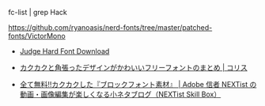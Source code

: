 fc-list | grep Hack

https://github.com/ryanoasis/nerd-fonts/tree/master/patched-fonts/VictorMono

- [Judge Hard Font Download](https://fontmeme.com/fonts/judge-hard-font/)

- [ カクカクと角張ったデザインがかわいいフリーフォントのまとめ | コリス](https://coliss.com/articles/freebies/freebies-font-square-by-designbeep.html)

- [全て無料!!カクカクした『ブロックフォント素材』 | Adobe 信者 NEXTist の動画・画像編集が楽しくなる小ネタブログ（NEXTist Skill Box）](https://nextist.net/free-font-addition-kakukaku/)
